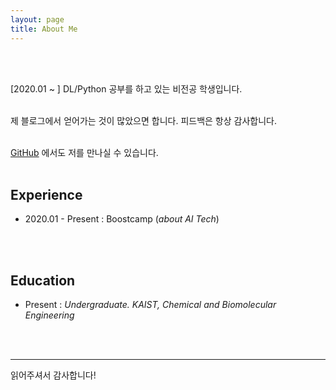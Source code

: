 ```yaml
---
layout: page
title: About Me
---
```

<br/>
<br/>

[2020.01 ~ ] DL/Python 공부를 하고 있는 비전공 학생입니다.
<br/>
<br/>

제 블로그에서 얻어가는 것이 많았으면 합니다. 피드백은 항상 감사합니다.
<br/>
<br/>

[GitHub](https://github.com/HuicheolMoon) 에서도 저를 만나실 수 있습니다.
<br/>
<br/>

## Experience
* 2020.01 - Present : Boostcamp (*about AI Tech*)
<br/>
<br/>

## Education
* Present : *Undergraduate. KAIST, Chemical and Biomolecular Engineering*
<br/>
<br/>

***

읽어주셔서 감사합니다!
